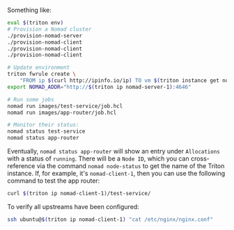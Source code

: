 Something like:

```bash
eval $(triton env)
# Provision a Nomad cluster
./provision-nomad-server
./provision-nomad-client
./provision-nomad-client
./provision-nomad-client

# Update environment
triton fwrule create \
    "FROM ip $(curl http://ipinfo.io/ip) TO vm $(triton instance get nomad-server-1 | json id) ALLOW tcp (PORT 4646 AND PORT 4647 AND PORT 8500)"
export NOMAD_ADDR="http://$(triton ip nomad-server-1):4646"

# Run some jobs
nomad run images/test-service/job.hcl
nomad run images/app-router/job.hcl

# Monitor their status:
nomad status test-service
nomad status app-router
```

Eventually, `nomad status app-router` will show an entry under `Allocations`
with a status of `running`. There will be a `Node ID`, which you can
cross-reference via the command `nomad node-status` to get the name of the
Triton instance. If, for example, it's `nomad-client-1`, then you can use the
following command to test the app router:

```bash
curl $(triton ip nomad-client-1)/test-service/
```

To verify all upstreams have been configured:

```bash
ssh ubuntu@$(triton ip nomad-client-1) "cat /etc/nginx/nginx.conf"
```
